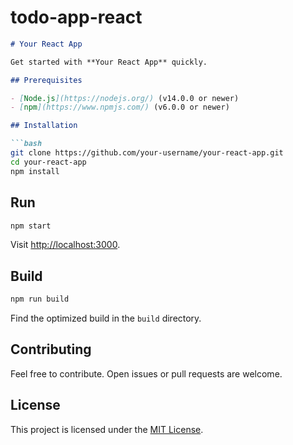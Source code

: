 # todo-app-react



```markdown
# Your React App

Get started with **Your React App** quickly.

## Prerequisites

- [Node.js](https://nodejs.org/) (v14.0.0 or newer)
- [npm](https://www.npmjs.com/) (v6.0.0 or newer)

## Installation

```bash
git clone https://github.com/your-username/your-react-app.git
cd your-react-app
npm install
```

## Run

```bash
npm start
```

Visit [http://localhost:3000](http://localhost:3000).

## Build

```bash
npm run build
```

Find the optimized build in the `build` directory.

## Contributing

Feel free to contribute. Open issues or pull requests are welcome.

## License

This project is licensed under the [MIT License](LICENSE).
